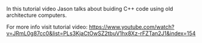 In this tutorial video Jason talks about buiding C++ code using old architecture computers.

For more info visit tutorial video:
https://www.youtube.com/watch?v=JRmL0g87cc0&list=PLs3KjaCtOwSZ2tbuV1hx8Xz-rFZTan2J1&index=154

